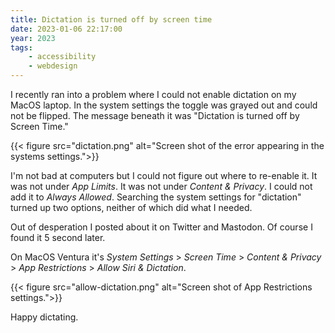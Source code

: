 ```yaml
---
title: Dictation is turned off by screen time
date: 2023-01-06 22:17:00
year: 2023
tags:
    - accessibility
    - webdesign
---
```


I recently ran into a problem where I could not enable dictation on my MacOS laptop. In the system settings
the toggle was grayed out and could not be flipped. The message beneath it was "Dictation is turned off
by Screen Time."

{{< figure src="dictation.png" alt="Screen shot of the error appearing in the systems settings.">}}

I'm not bad at computers but I could not figure out where to re-enable it. It was not under *App Limits*.
It was not under *Content & Privacy*. I could not add it to *Always Allowed*. Searching the system settings
for "dictation" turned up two options, neither of which did what I needed.

Out of desperation I posted about it on Twitter and Mastodon. Of course I found it 5 second later.

On MacOS Ventura it's *System Settings* > *Screen Time* > *Content & Privacy* > *App Restrictions* >
*Allow Siri & Dictation*.

{{< figure src="allow-dictation.png" alt="Screen shot of App Restrictions settings.">}}

Happy dictating.

